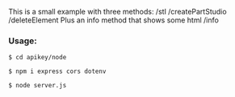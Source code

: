 This is a small example with three methods:
/stl
/createPartStudio
/deleteElement
Plus an info method that shows some html
/info

### Usage:

    $ cd apikey/node

    $ npm i express cors dotenv

    $ node server.js

